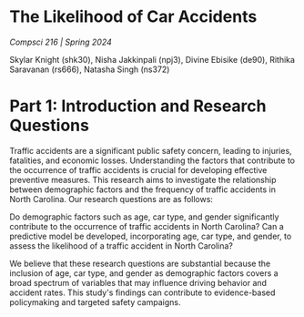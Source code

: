 # The Likelihood of Car Accidents
*Compsci 216 | Spring 2024*

Skylar Knight (shk30), Nisha Jakkinpali (npj3), Divine Ebisike (de90), 
Rithika Saravanan (rs666), Natasha Singh (ns372)


# Part 1: Introduction and Research Questions
Traffic accidents are a significant public safety concern, leading to injuries, fatalities, and economic losses. Understanding the factors that contribute to the occurrence of traffic accidents is crucial for developing effective preventive measures. This research aims to investigate the relationship between demographic factors and the frequency of traffic accidents in North Carolina. Our research questions are as follows:

Do demographic factors such as age, car type, and gender significantly contribute to the occurrence of traffic accidents in North Carolina?
Can a predictive model be developed, incorporating age, car type, and gender, to assess the likelihood of a traffic accident in North Carolina?

We believe that these research questions are substantial because the inclusion of age, car type, and gender as demographic factors covers a broad spectrum of variables that may influence driving behavior and accident rates. This study's findings can contribute to evidence-based policymaking and targeted safety campaigns. 



